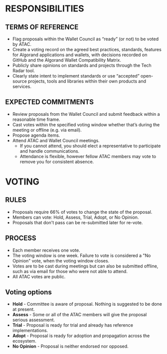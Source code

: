 # RESPONSIBILITIES

## TERMS OF REFERENCE
- Flag proposals within the Wallet Council as “ready” (or not) to be voted by ATAC.
- Create a voting record on the agreed best practices, standards, features for Algorand
applications and wallets, with decisions recorded on GitHub and the Algorand Wallet
Compatibility Matrix.
- Publicly share opinions on standards and projects through the Tech Radar tool.
- Clearly state intent to implement standards or use “accepted” open-source projects, tools
and libraries within their own products and services.
## EXPECTED COMMITMENTS
- Review proposals from the Wallet Council and submit feedback within a reasonable time
frame.
- Cast votes within the specified voting window whether that’s during the meeting or
offline (e.g. via email).
- Propose agenda items.
- Attend ATAC and Wallet Council meetings.
    - If you cannot attend, you should elect a representative to participate and handle
communications.
    - Attendance is flexible, however fellow ATAC members may vote to remove you
for consistent absence.

# VOTING

## RULES
- Proposals require 66% of votes to change the state of the
proposal.
- Members can vote: Hold, Assess, Trial, Adopt,
or No Opinion.
- Proposals that don't pass can be re-submitted later for
re-vote.
## PROCESS
- Each member receives one vote.
- The voting window is one week. Failure to vote is considered
a "No Opinion" vote, when the voting window closes.
- Votes are to be cast during meetings but can also be
submitted offline, such as via email for those who were not
able to attend.
- All ATAC votes are public.

## Voting options
- **Hold** - Committee is aware of proposal.
Nothing is suggested to be done at present.
- **Assess** - Some or all of the ATAC members will
give the proposal serious assessment.
- **Trial** - Proposal is ready for trial and already
has reference implementations.
- **Adopt** - Proposal is ready for adoption and
propagation across the ecosystem.
- **No Opinion** - Proposal is neither endorsed nor
opposed.